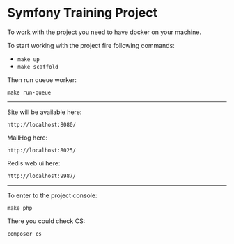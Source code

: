 Symfony Training Project
===

To work with the project you need to have docker on your machine.

To start working with the project fire following commands:

  * ```make up```
  * ```make scaffold```

Then run queue worker:

```make run-queue```

____

Site will be available here:

```http://localhost:8080/```

MailHog here:

```http://localhost:8025/```

Redis web ui here:

```http://localhost:9987/```

___

To enter to the project console:

```make php```

There you could check CS:

```composer cs```
